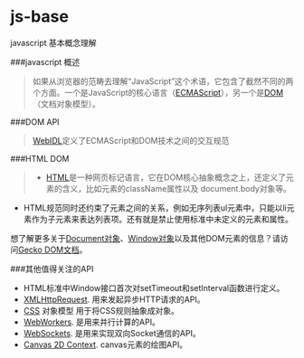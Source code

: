 # js-base
javascript 基本概念理解

###javascript 概述
> 如果从浏览器的范畴去理解“JavaScript”这个术语，它包含了截然不同的两个方面。一个是JavaScript的核心语言（[ECMAScript][0]），另一个是[DOM][1]（文档对象模型）。  

###DOM API
> [WebIDL][11]定义了ECMAScript和DOM技术之间的交互规范

###HTML DOM
> * [HTML][2]是一种网页标记语言，它在DOM核心抽象概念之上，还定义了元素的含义，比如元素的className属性以及 document.body对象等。
* HTML规范同时还约束了元素之间的关系，例如无序列表ul元素中，只能以li元素作为子元素来表达列表项。还有就是禁止使用标准中未定义的元素和属性。

想了解更多关于[Document对象][4]、[Window对象][4]以及其他DOM元素的信息？请访问[Gecko DOM文档][5]。

###其他值得关注的API
* HTML标准中Window接口首次对setTimeout和setInterval函数进行定义。
* [XMLHttpRequest][6]. 用来发起异步HTTP请求的API。
* [CSS][7] 对象模型 用于将CSS规则抽象成对象。
* [WebWorkers][8]. 是用来并行计算的API。
* [WebSockets][9]. 是用来实现双向Socket通信的API。
* [Canvas 2D Context][9]. canvas元素的绘图API。

[0]: https://github.com/lm-JS/js-base/blob/master/ECMAScript.md
[1]: https://github.com/lm-JS/js-base/blob/master/DOM.md
[2]: http://www.whatwg.org/html
[3]: https://developer.mozilla.org/zh-CN/docs/Web/API/document
[4]: https://developer.mozilla.org/zh-CN/docs/Web/API/Window
[5]: https://developer.mozilla.org/zh-CN/docs/Web/API/Document_Object_Model
[6]: https://dvcs.w3.org/hg/xhr/raw-file/tip/Overview.html
[7]: http://dev.w3.org/csswg/cssom/
[8]: http://www.whatwg.org/specs/web-workers/current-work/
[9]: https://html.spec.whatwg.org/multipage//comms.html#network
[10]: https://html.spec.whatwg.org/multipage/scripting.html#2dcontext
[11]: https://www.w3.org/TR/WebIDL/
